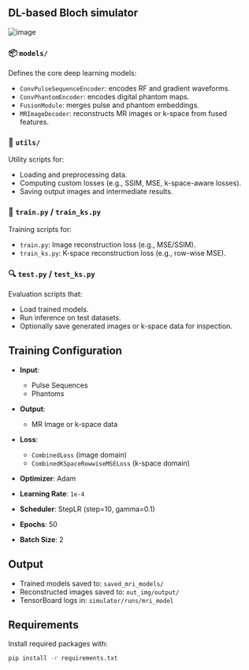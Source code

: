 
## DL-based Bloch simulator 
![image](https://github.com/user-attachments/assets/c1c3c160-751a-477f-948a-7bd516a1fd0b)

### 📦 `models/`
Defines the core deep learning models:
- `ConvPulseSequenceEncoder`: encodes RF and gradient waveforms.
- `ConvPhantomEncoder`: encodes digital phantom maps.
- `FusionModule`: merges pulse and phantom embeddings.
- `MRImageDecoder`: reconstructs MR images or k-space from fused features.

### 🔧 `utils/`
Utility scripts for:
- Loading and preprocessing data.
- Computing custom losses (e.g., SSIM, MSE, k-space-aware losses).
- Saving output images and intermediate results.

### 🚆 `train.py` / `train_ks.py`
Training scripts for:
- `train.py`: Image reconstruction loss (e.g., MSE/SSIM).
- `train_ks.py`: K-space reconstruction loss (e.g., row-wise MSE).

### 🔍 `test.py` / `test_ks.py`
Evaluation scripts that:
- Load trained models.
- Run inference on test datasets.
- Optionally save generated images or k-space data for inspection.



## Training Configuration

- **Input**:
  - Pulse Sequences
  - Phantoms
- **Output**:
  - MR Image  or k-space data

- **Loss**:
  - `CombinedLoss` (image domain)
  - `CombinedKSpaceRowwiseMSELoss` (k-space domain)

- **Optimizer**: Adam  
- **Learning Rate**: `1e-4`  
- **Scheduler**: StepLR (step=10, gamma=0.1)  
- **Epochs**: 50  
- **Batch Size**: 2  



## Output

- Trained models saved to: `saved_mri_models/`
- Reconstructed images saved to: `out_img/output/`
- TensorBoard logs in: `simulator/runs/mri_model`



## Requirements

Install required packages with:

```bash
pip install -r requirements.txt
